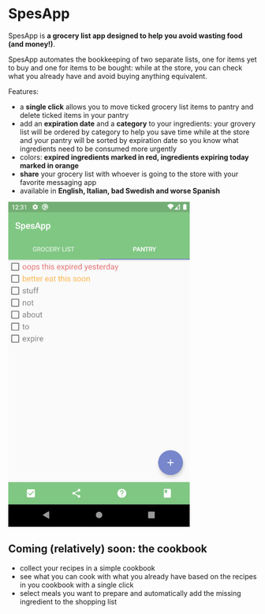 # SpesApp
SpesApp is __a grocery list app designed to help you avoid wasting food (and money!)__.

SpesApp automates the bookkeeping of two separate lists, one for items yet to buy and one for items to be bought: while at the store, you can check what you already have and avoid buying anything equivalent.

Features:
- a __single click__ allows you to move ticked grocery list items to pantry and delete ticked items in your pantry
- add an __expiration date__ and a __category__ to your ingredients: your grovery list will be ordered by category to help you save time while at the store and your pantry will be sorted by expiration date so you know what ingredients need to be consumed more urgently
- colors: __expired ingredients marked in red, ingredients expiring today marked in orange__
- __share__ your grocery list with whoever is going to the store with your favorite messaging app
- available in __English, Italian, bad Swedish and worse Spanish__

![screenshot](screenshot.jpg)

## Coming (relatively) soon: the cookbook
- collect your recipes in a simple cookbook
- see what you can cook with what you already have based on the recipes in you cookbook with a single click
- select meals you want to prepare and automatically add the missing ingredient to the shopping list

